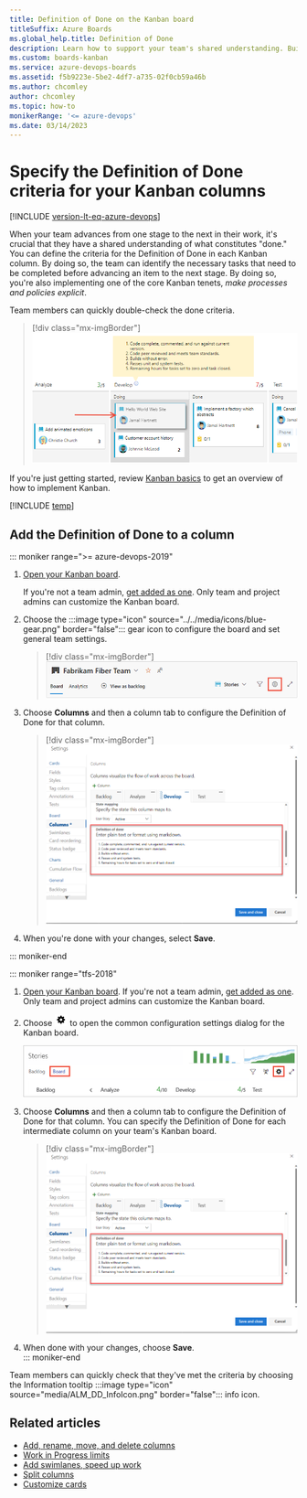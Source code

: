 ```yaml
---
title: Definition of Done on the Kanban board
titleSuffix: Azure Boards
ms.global_help.title: Definition of Done
description: Learn how to support your team's shared understanding. Build this understanding by providing a definition for what "done" means for each column of the Kanban board. 
ms.custom: boards-kanban 
ms.service: azure-devops-boards
ms.assetid: f5b9223e-5be2-4df7-a735-02f0cb59a46b
ms.author: chcomley
author: chcomley
ms.topic: how-to
monikerRange: '<= azure-devops'
ms.date: 03/14/2023
---
```


# Specify the Definition of Done criteria for your Kanban columns

[!INCLUDE [version-lt-eq-azure-devops](../../includes/version-lt-eq-azure-devops.md)]  

When your team advances from one stage to the next in their work, it's crucial that they have a shared understanding of what constitutes "done." You can define the criteria for the Definition of Done in each Kanban column. By doing so, the team can identify the necessary tasks that need to be completed before advancing an item to the next stage. By doing so, you're also implementing one of the core Kanban tenets, *make processes and policies explicit*.

Team members can quickly double-check the done criteria.

> [!div class="mx-imgBorder"]
> ![Definition of Done](media/columns/move-doing-done-dod-develop.png)

If you're just getting started, review [Kanban basics](kanban-basics.md) to get an overview of how to implement Kanban.

[!INCLUDE [temp](../includes/prerequisites-team-settings.md)]

## Add the Definition of Done to a column 

::: moniker range=">= azure-devops-2019"

1. [Open your Kanban board](kanban-quickstart.md). 

   If you're not a team admin, [get added as one](../../organizations/settings/add-team-administrator.md). Only team and project admins can customize the Kanban board.

1. Choose the  :::image type="icon" source="../../media/icons/blue-gear.png" border="false":::  gear icon to configure the board and set general team settings.  

	> [!div class="mx-imgBorder"]
	> ![Open board settings for a team, vert nav](../../organizations/settings/media/configure-team/open-board-settings.png)  

2. Choose **Columns** and then a column tab to configure the Definition of Done for that column. 

	> [!div class="mx-imgBorder"]
	> ![Kanban board, Configure Definition of Done](media/columns/definition-of-done-defined.png)  

3. When you're done with your changes, select **Save**.

::: moniker-end 

::: moniker range="tfs-2018" 

1. [Open your Kanban board](kanban-quickstart.md). If you're not a team admin, [get added as one](../../organizations/settings/add-team-administrator.md). Only team and project admins can customize the Kanban board.

2. Choose ![settings icon](../../media/icons/team-settings-gear-icon.png) to open the common configuration settings dialog for the Kanban board. 

	![Kanban board, open common configuration settings](media/add-columns-open-settings-ts.png)  

3. Choose **Columns** and then a column tab to configure the Definition of Done for that column. You can specify the Definition of Done for each intermediate column on your team's Kanban board.   

	> [!div class="mx-imgBorder"]
	> ![Kanban board, Configure Definition of Done](media/columns/definition-of-done-defined.png)  

4. When done with your changes, choose **Save**.  
   ::: moniker-end  


Team members can quickly check that they've met the criteria by choosing the Information tooltip :::image type="icon" source="media/ALM_DD_InfoIcon.png" border="false"::: info icon.  


## Related articles

- [Add, rename, move, and delete columns](add-columns.md)
- [Work in Progress limits](wip-limits.md)  
- [Add swimlanes, speed up work](expedite-work.md)
- [Split columns](split-columns.md) 
- [Customize cards](../../boards/boards/customize-cards.md)
